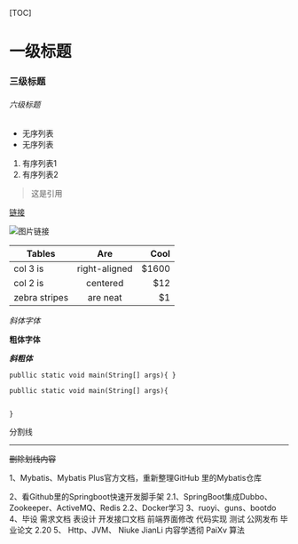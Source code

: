 [TOC]

# 一级标题
### 三级标题
###### 六级标题

* 无序列表
* 无序列表

1. 有序列表1
2. 有序列表2

> 这是引用

[链接](https://www.google.com)

![图片链接](http://markdownpad.com/img/markdownpad2-weblogo.png)

| Tables    | Are           | Cool  |
| ----------|:-------------:| -----:|
| col 3 is  | right-aligned | $1600 |
| col 2 is  | centered      |   $12 |
| zebra stripes | are neat  |    $1 |

*斜体字体*

**粗体字体**

***斜粗体***

`
 publlic static void main(String[] args){
 }
`
```
publlic static void main(String[] args){


}
```


分割线
***

~~删除划线内容~~

1、Mybatis、Mybatis Plus官方文档，重新整理GitHub 里的Mybatis仓库

2、看Github里的Springboot快速开发脚手架
2.1、SpringBoot集成Dubbo、Zookeeper、ActiveMQ、Redis
2.2、Docker学习
3、ruoyi、guns、bootdo
4、毕设
	需求文档
	表设计
	开发接口文档
	前端界面修改
	代码实现
	测试
	公网发布
	毕业论文
    2.20
5、
	Http、JVM、
	Niuke
	JianLi 内容学透彻
	PaiXv  算法
	
